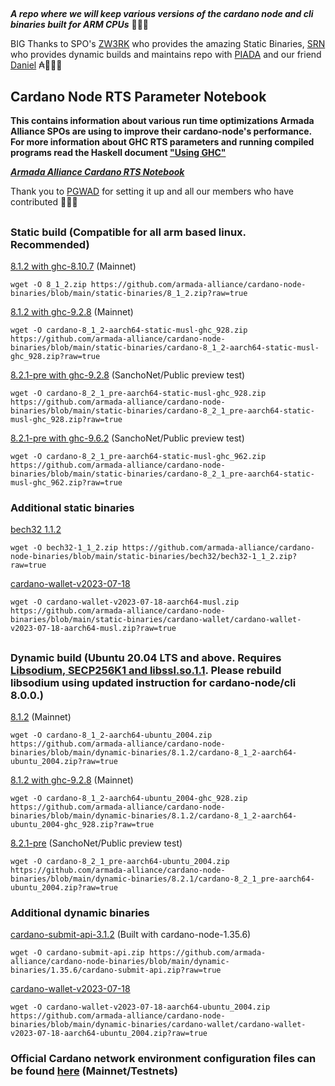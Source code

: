 ##

**_A repo where we will keep various versions of the cardano node and cli binaries built for ARM CPUs_** 🏴‍☠️🦾

BIG Thanks to SPO's [ZW3RK](https://twitter.com/zw3rkpool/) who provides the amazing Static Binaries, [SRN](https://armada-alliance.com/stake-pools/cc1b1c03798884c636703443a23b8d9e827d6c0417921600394198a0) who provides dynamic builds and maintains repo with [PIADA](https://armada-alliance.com/stake-pools/b8d8742c7b7b512468448429c776b3b0f824cef460db61aa1d24bc65) and our friend [Daniel](https://github.com/rekuenkdr) ₳🏴‍☠️🙏

## Cardano Node RTS Parameter Notebook

**This contains information about various run time optimizations Armada Alliance SPOs are using to improve their cardano-node's performance. For more information about GHC RTS parameters and running compiled programs read the Haskell document ["Using GHC"](https://downloads.haskell.org/~ghc/latest/docs/html/users_guide/runtime_control.html)**

**_[Armada Alliance Cardano RTS Notebook](https://docs.google.com/spreadsheets/d/1sw_fzqoubOEG6lMpWKVzCF8yISfY4YFAvnx_5E5T-1s/edit#gid=0)_**

Thank you to [PGWAD](https://armada-alliance.com/stake-pools/7e45a7e6ab3afcf99120e97aedf84e706e43d829ddc610ad667a85a3) for setting it up and all our members who have contributed 🙏🏴‍☠️

##

### Static build (Compatible for all arm based linux. Recommended)

[8.1.2 with ghc-8.10.7](https://github.com/armada-alliance/cardano-node-binaries/blob/main/static-binaries/8_1_2.zip?raw=true) (Mainnet)

```
wget -O 8_1_2.zip https://github.com/armada-alliance/cardano-node-binaries/blob/main/static-binaries/8_1_2.zip?raw=true
```

[8.1.2 with ghc-9.2.8](https://github.com/armada-alliance/cardano-node-binaries/blob/main/static-binaries/cardano-8_1_2-aarch64-static-musl-ghc_928.zip?raw=true) (Mainnet)

```
wget -O cardano-8_1_2-aarch64-static-musl-ghc_928.zip https://github.com/armada-alliance/cardano-node-binaries/blob/main/static-binaries/cardano-8_1_2-aarch64-static-musl-ghc_928.zip?raw=true
```

[8.2.1-pre with ghc-9.2.8](https://github.com/armada-alliance/cardano-node-binaries/blob/main/static-binaries/cardano-8_2_1_pre-aarch64-static-musl-ghc_928.zip?raw=true) (SanchoNet/Public preview test)

```
wget -O cardano-8_2_1_pre-aarch64-static-musl-ghc_928.zip https://github.com/armada-alliance/cardano-node-binaries/blob/main/static-binaries/cardano-8_2_1_pre-aarch64-static-musl-ghc_928.zip?raw=true
```

[8.2.1-pre with ghc-9.6.2](https://github.com/armada-alliance/cardano-node-binaries/blob/main/static-binaries/cardano-8_2_1_pre-aarch64-static-musl-ghc_962.zip?raw=true) (SanchoNet/Public preview test)

```
wget -O cardano-8_2_1_pre-aarch64-static-musl-ghc_962.zip https://github.com/armada-alliance/cardano-node-binaries/blob/main/static-binaries/cardano-8_2_1_pre-aarch64-static-musl-ghc_962.zip?raw=true
```

### Additional static binaries

[bech32 1.1.2](https://github.com/armada-alliance/cardano-node-binaries/blob/main/static-binaries/bech32/bech32-1_1_2.zip?raw=true)

```
wget -O bech32-1_1_2.zip https://github.com/armada-alliance/cardano-node-binaries/blob/main/static-binaries/bech32/bech32-1_1_2.zip?raw=true
```

[cardano-wallet-v2023-07-18](https://github.com/armada-alliance/cardano-node-binaries/blob/main/static-binaries/cardano-wallet/cardano-wallet-v2023-07-18-aarch64-musl.zip?raw=true)

```
wget -O cardano-wallet-v2023-07-18-aarch64-musl.zip https://github.com/armada-alliance/cardano-node-binaries/blob/main/static-binaries/cardano-wallet/cardano-wallet-v2023-07-18-aarch64-musl.zip?raw=true
```

##

### Dynamic build (Ubuntu 20.04 LTS and above. Requires [Libsodium, SECP256K1 and libssl.so.1.1](https://github.com/armada-alliance/cardano-node-binaries/blob/main/dynamic-binaries/8.0.0/README.MD). Please rebuild libsodium using updated instruction for cardano-node/cli 8.0.0.)

[8.1.2](https://github.com/armada-alliance/cardano-node-binaries/blob/main/dynamic-binaries/8.1.2/cardano-8_1_2-aarch64-ubuntu_2004.zip?raw=true) (Mainnet)

```
wget -O cardano-8_1_2-aarch64-ubuntu_2004.zip https://github.com/armada-alliance/cardano-node-binaries/blob/main/dynamic-binaries/8.1.2/cardano-8_1_2-aarch64-ubuntu_2004.zip?raw=true
```

[8.1.2 with ghc-9.2.8](https://github.com/armada-alliance/cardano-node-binaries/blob/main/dynamic-binaries/8.1.2/cardano-8_1_2-aarch64-ubuntu_2004-ghc_928.zip?raw=true) (Mainnet)

```
wget -O cardano-8_1_2-aarch64-ubuntu_2004-ghc_928.zip https://github.com/armada-alliance/cardano-node-binaries/blob/main/dynamic-binaries/8.1.2/cardano-8_1_2-aarch64-ubuntu_2004-ghc_928.zip?raw=true
```

[8.2.1-pre](https://github.com/armada-alliance/cardano-node-binaries/blob/main/dynamic-binaries/8.2.1/cardano-8_2_1_pre-aarch64-ubuntu_2004.zip?raw=true) (SanchoNet/Public preview test)

```
wget -O cardano-8_2_1_pre-aarch64-ubuntu_2004.zip https://github.com/armada-alliance/cardano-node-binaries/blob/main/dynamic-binaries/8.2.1/cardano-8_2_1_pre-aarch64-ubuntu_2004.zip?raw=true
```

### Additional dynamic binaries

[cardano-submit-api-3.1.2](https://github.com/armada-alliance/cardano-node-binaries/blob/main/dynamic-binaries/1.35.6/cardano-submit-api.zip?raw=true) (Built with cardano-node-1.35.6)

```
wget -O cardano-submit-api.zip https://github.com/armada-alliance/cardano-node-binaries/blob/main/dynamic-binaries/1.35.6/cardano-submit-api.zip?raw=true
```

[cardano-wallet-v2023-07-18](https://github.com/armada-alliance/cardano-node-binaries/blob/main/dynamic-binaries/cardano-wallet/cardano-wallet-v2023-07-18-aarch64-ubuntu_2004.zip?raw=true)

```
wget -O cardano-wallet-v2023-07-18-aarch64-ubuntu_2004.zip https://github.com/armada-alliance/cardano-node-binaries/blob/main/dynamic-binaries/cardano-wallet/cardano-wallet-v2023-07-18-aarch64-ubuntu_2004.zip?raw=true
```

### Official Cardano network environment configuration files can be found [here](https://book.world.dev.cardano.org/environments.html) (Mainnet/Testnets)
